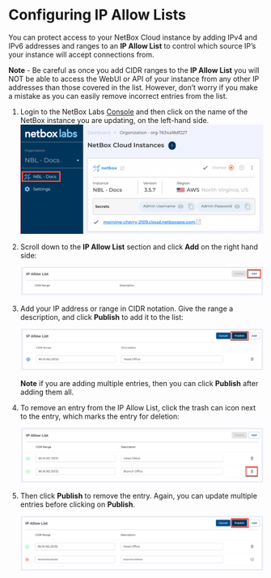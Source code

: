 # Configuring IP Allow Lists

You can protect access to your NetBox Cloud instance by adding IPv4 and IPv6 addresses and ranges to an **IP Allow List** to control which source IP’s your instance will accept connections from. 

**Note** - Be careful as once you add CIDR ranges to the **IP Allow List** you will NOT be able to access the WebUI or API of your instance from any other IP addresses than those covered in the list. However, don’t worry if you make a mistake as you can easily remove incorrect entries from the list. 

1. Login to the NetBox Labs [Console](https://console.netboxlabs.com/dashboard/) and then click on the name of the NetBox instance you are updating, on the left-hand side.  
    ![select netbox instance](../images/ip_allow_list/ip_allow_list_1.png)

2. Scroll down to the **IP Allow List** section and click **Add** on the right hand side: 

    ![Add new IP](../images/ip_allow_list/ip_allow_list_2.png)

3. Add your IP address or range in CIDR notation. Give the range a description, and click **Publish** to add it to the list: 

    ![Publish IP allow List](../images/ip_allow_list/ip_allow_list_3.png)

    **Note** if you are adding multiple entries, then you can click **Publish** after adding them all. 

4. To remove an entry from the IP Allow List, click the trash can icon next to the entry, which marks the entry for deletion:

    ![remove entry](../images/ip_allow_list/ip_allow_list_4.png)

5. Then click **Publish** to remove the entry. Again, you can update multiple entries before clicking on **Publish**.

    ![Publish IP allow list](../images/ip_allow_list/ip_allow_list_5.png)

